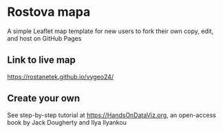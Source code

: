# Rostova mapa
A simple Leaflet map template for new users to fork their own copy, edit, and host on GitHub Pages

## Link to live map 
https://rostanetek.github.io/vygeo24/

## Create your own
See step-by-step tutorial at https://HandsOnDataViz.org, an open-access book by Jack Dougherty and Ilya Ilyankou
